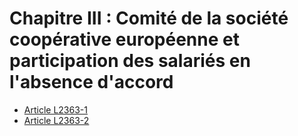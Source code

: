# Chapitre III : Comité de la société coopérative européenne et participation des salariés en l'absence d'accord &#13;


* [Article L2363-1](./LEGIARTI000019121835.md)
* [Article L2363-2](./LEGIARTI000018050407.md)
